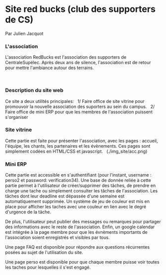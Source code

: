 # Site red bucks (club des supporters de CS)
Par Julien Jacquot

### L'association
L'association RedBucks est l'association des supporters de CentraleSupélec. Après deux ans de silence, l'association est de retour pour mettre l'ambiance autour des terrains.

&nbsp;



### Description du site web

Ce site a deux utilités principales: 
&nbsp;
1/ Faire office de site vitrine pour promouvoir la nouvelle association des suporters au sein du campus.
&nbsp;
2/ Faire office de mini ERP pour que les membres de l'association puissent s'organiser

### Site vitrine

Cette partie est faite pour présenter l'association, avec les pages : accueil, l'équipe, les chants, les partenaires et les évènements. Ces pages sont simplement codées en HTML/CSS et javascript.
&nbsp;
(./img_site/acc.png)

### Mini ERP

Cette partie est accessible en s'authentifiant (pour l'instant, username : perso2 et password: verification34). Une base de donnée reliée à cette partie permet à l'utilisateur de créer/supprimer des tâches, de prendre en charge une tache ou simplement consulter les tâches de l'association. Les tâches dont leur deadline est dépassée d'une semaine est automatiquement supprimée. Un système de jeu de couleur est mis en place pour afficher les taches avec une couleur en lien avec le degré d'urgence de la tâche.
&nbsp;

De plus, l'utilisateur peut publier des messages ou remarques pour partager des informations avec le reste de l'association. 
Enfin, un google calendar est intégrée à la page membre pour que les évnèments importants de l'association soient enregistrés et visibles par tous.
&nbsp;

Une page FAQ est disponible pour répondre aux questions récurrentes posées au sujet de l'utilisation du site.
&nbsp;

Une page perso est disponible pour que chaque membre puisse voir toutes les taches pour lesquelles il s'est engagé. 

